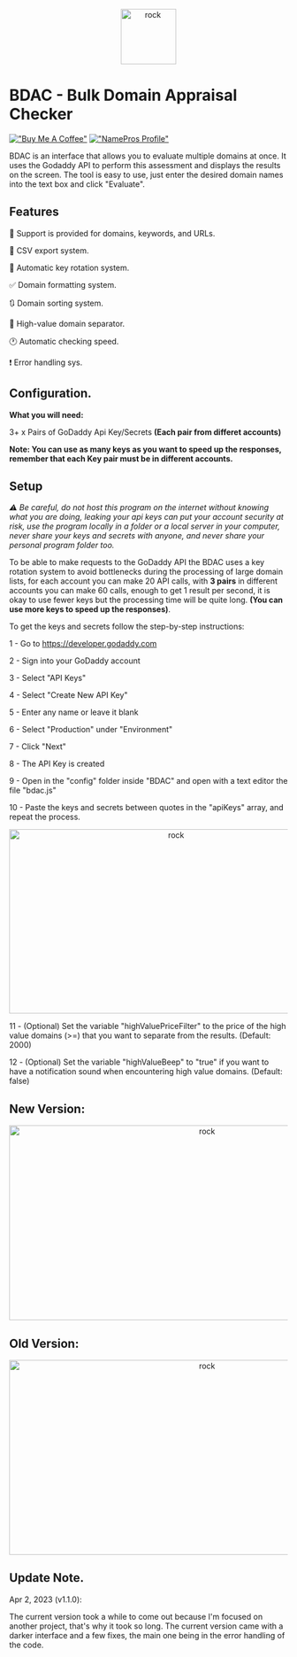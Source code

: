 

<p align="center">
  <img src="https://cdn.jsdelivr.net/gh/short443/hostimage@main/images/favicon.svg" alt="rock" width="100" height="100"/>
</p>

# BDAC - Bulk Domain Appraisal Checker
[!["Buy Me A Coffee"](https://www.buymeacoffee.com/assets/img/custom_images/orange_img.png)](https://www.buymeacoffee.com/short443)
[!["NamePros Profile"](https://cdn.jsdelivr.net/gh/short443/hostimage@main/images/NamePros.png)](https://www.namepros.com/members/short.1058245/)

BDAC is an interface that allows you to evaluate multiple domains at once. It uses the Godaddy API to perform this assessment and displays the results on the screen. The tool is easy to use, just enter the desired domain names into the text box and click "Evaluate".

## Features

🔎 Support is provided for domains, keywords, and URLs.

📄 CSV export system.

🔑 Automatic key rotation system.

✅ Domain formatting system.

🔃 Domain sorting system.

🥇 High-value domain separator.

🕐 Automatic checking speed.

❗ Error handling sys.

## Configuration.

**What you will need:**

3+ x Pairs of GoDaddy Api Key/Secrets **(Each pair from differet accounts)**

**Note: You can use as many keys as you want to speed up the responses, remember that each Key pair must be in different accounts.**

## Setup

*⚠ Be careful, do not host this program on the internet without knowing what you are doing, leaking your api keys can put your account security at risk, use the program locally in a folder or a local server in your computer, never share your keys and secrets with anyone, and never share your personal program folder too.*

To be able to make requests to the GoDaddy API the BDAC uses a key rotation system to avoid bottlenecks during the processing of large domain lists, for each account you can make 20 API calls, with **3 pairs** in different accounts you can make 60 calls, enough to get 1 result per second, it is okay to use fewer keys but the processing time will be quite long. **(You can use more keys to speed up the responses)**.

To get the keys and secrets follow the step-by-step instructions:

1 - Go to https://developer.godaddy.com

2 - Sign into your GoDaddy account

3 - Select "API Keys"

4 - Select "Create New API Key"

5 - Enter any name or leave it blank

6 - Select "Production" under "Environment"

7 - Click "Next"

8 - The API Key is created

9 - Open in the "config" folder inside "BDAC" and open with a text editor the file "bdac.js"

10 - Paste the keys and secrets between quotes in the "apiKeys" array, and repeat the process.

<p align="center">
  <img src="https://cdn.jsdelivr.net/gh/short443/hostimage@main/images/0aa121b19d.png" alt="rock" width="588" height="333"/>
</p>

11 - (Optional) Set the variable "highValuePriceFilter" to the price of the high value domains (>=) that you want to separate from the results. (Default: 2000)

12 - (Optional) Set the variable "highValueBeep" to "true" if you want to have a notification sound when encountering high value domains. (Default: false)


## New Version:

<p align="center">
  <img src="https://cdn.jsdelivr.net/gh/short443/hostimage@main/images/34e20d63a6.png" alt="rock" width="700" height="352"/>
</p>

## Old Version:
<p align="center">
  <img src="https://cdn.jsdelivr.net/gh/short443/hostimage@main/images/1675602232992.png" alt="rock" width="700" height="352"/>
</p>

## Update Note.

Apr 2, 2023 (v1.1.0):

The current version took a while to come out because I'm focused on another project, that's why it took so long. The current version came with a darker interface and a few fixes, the main one being in the error handling of the code.
